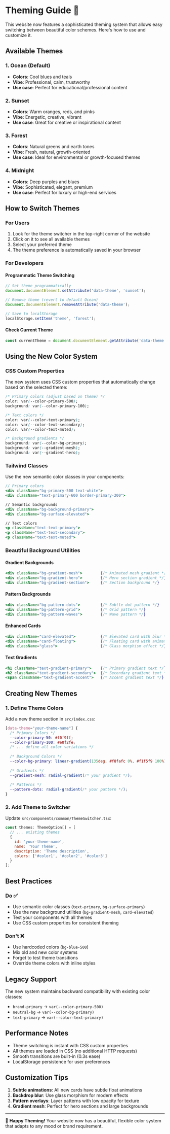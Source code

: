 # Theming Guide 🎨

This website now features a sophisticated theming system that allows easy switching between beautiful color schemes. Here's how to use and customize it.

## Available Themes

### 1. **Ocean** (Default)
- **Colors**: Cool blues and teals
- **Vibe**: Professional, calm, trustworthy
- **Use case**: Perfect for educational/professional content

### 2. **Sunset**
- **Colors**: Warm oranges, reds, and pinks
- **Vibe**: Energetic, creative, vibrant
- **Use case**: Great for creative or inspirational content

### 3. **Forest**
- **Colors**: Natural greens and earth tones
- **Vibe**: Fresh, natural, growth-oriented
- **Use case**: Ideal for environmental or growth-focused themes

### 4. **Midnight**
- **Colors**: Deep purples and blues
- **Vibe**: Sophisticated, elegant, premium
- **Use case**: Perfect for luxury or high-end services

## How to Switch Themes

### For Users
1. Look for the theme switcher in the top-right corner of the website
2. Click on it to see all available themes
3. Select your preferred theme
4. The theme preference is automatically saved in your browser

### For Developers

#### Programmatic Theme Switching
```javascript
// Set theme programmatically
document.documentElement.setAttribute('data-theme', 'sunset');

// Remove theme (revert to default Ocean)
document.documentElement.removeAttribute('data-theme');

// Save to localStorage
localStorage.setItem('theme', 'forest');
```

#### Check Current Theme
```javascript
const currentTheme = document.documentElement.getAttribute('data-theme') || 'ocean';
```

## Using the New Color System

### CSS Custom Properties
The new system uses CSS custom properties that automatically change based on the selected theme:

```css
/* Primary colors (adjust based on theme) */
color: var(--color-primary-500);
background: var(--color-primary-100);

/* Text colors */
color: var(--color-text-primary);
color: var(--color-text-secondary);
color: var(--color-text-muted);

/* Background gradients */
background: var(--color-bg-primary);
background: var(--gradient-mesh);
background: var(--gradient-hero);
```

### Tailwind Classes
Use the new semantic color classes in your components:

```jsx
// Primary colors
<div className="bg-primary-500 text-white">
<div className="text-primary-600 border-primary-200">

// Semantic backgrounds
<div className="bg-background-primary">
<div className="bg-surface-elevated">

// Text colors
<p className="text-text-primary">
<p className="text-text-secondary">
<p className="text-text-muted">
```

### Beautiful Background Utilities

#### Gradient Backgrounds
```jsx
<div className="bg-gradient-mesh">        {/* Animated mesh gradient */}
<div className="bg-gradient-hero">        {/* Hero section gradient */}
<div className="bg-gradient-section">     {/* Section background */}
```

#### Pattern Backgrounds
```jsx
<div className="bg-pattern-dots">         {/* Subtle dot pattern */}
<div className="bg-pattern-grid">         {/* Grid pattern */}
<div className="bg-pattern-waves">        {/* Wave pattern */}
```

#### Enhanced Cards
```jsx
<div className="card-elevated">           {/* Elevated card with blur */}
<div className="card-floating">           {/* Floating card with animation */}
<div className="glass">                   {/* Glass morphism effect */}
```

#### Text Gradients
```jsx
<h1 className="text-gradient-primary">    {/* Primary gradient text */}
<h2 className="text-gradient-secondary">  {/* Secondary gradient text */}
<span className="text-gradient-accent">   {/* Accent gradient text */}
```

## Creating New Themes

### 1. Define Theme Colors
Add a new theme section in `src/index.css`:

```css
[data-theme="your-theme-name"] {
  /* Primary Colors */
  --color-primary-50: #f0f9ff;
  --color-primary-100: #e0f2fe;
  /* ... define all color variations */
  
  /* Background Colors */
  --color-bg-primary: linear-gradient(135deg, #f8fafc 0%, #f1f5f9 100%);
  
  /* Gradients */
  --gradient-mesh: radial-gradient(/* your gradient */);
  
  /* Patterns */
  --pattern-dots: radial-gradient(/* your pattern */);
}
```

### 2. Add Theme to Switcher
Update `src/components/common/ThemeSwitcher.tsx`:

```javascript
const themes: ThemeOption[] = [
  // ... existing themes
  {
    id: 'your-theme-name',
    name: 'Your Theme',
    description: 'Theme description',
    colors: ['#color1', '#color2', '#color3']
  }
];
```

## Best Practices

### Do ✅
- Use semantic color classes (`text-primary`, `bg-surface-primary`)
- Use the new background utilities (`bg-gradient-mesh`, `card-elevated`)
- Test your components with all themes
- Use CSS custom properties for consistent theming

### Don't ❌
- Use hardcoded colors (`bg-blue-500`)
- Mix old and new color systems
- Forget to test theme transitions
- Override theme colors with inline styles

## Legacy Support

The new system maintains backward compatibility with existing color classes:
- `brand-primary` → `var(--color-primary-500)`
- `neutral-bg` → `var(--color-bg-primary)`
- `text-primary` → `var(--color-text-primary)`

## Performance Notes

- Theme switching is instant with CSS custom properties
- All themes are loaded in CSS (no additional HTTP requests)
- Smooth transitions are built-in (0.3s ease)
- LocalStorage persistence for user preferences

## Customization Tips

1. **Subtle animations**: All new cards have subtle float animations
2. **Backdrop blur**: Use glass morphism for modern effects
3. **Pattern overlays**: Layer patterns with low opacity for texture
4. **Gradient mesh**: Perfect for hero sections and large backgrounds

---

🎨 **Happy Theming!** Your website now has a beautiful, flexible color system that adapts to any mood or brand requirement. 